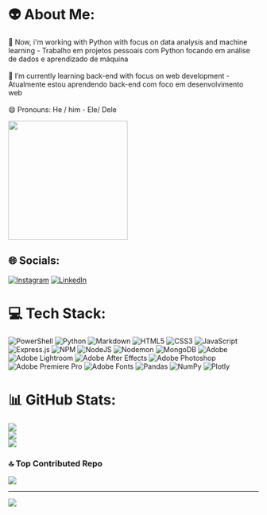 # 👽 About Me:
🔭 Now, i'm working with Python with focus on data analysis and machine learning - Trabalho em projetos pessoais com Python focando em análise de dados e aprendizado de máquina<br><br>🌱 I’m currently learning back-end with focus on web development - Atualmente estou aprendendo back-end com foco em desenvolvimento web<br><br>😄 Pronouns: He / him - Ele/ Dele

<div>
  <img allign="right" src="https://cdn.discordapp.com/attachments/927331745815208026/1228930716335865866/giphy_1.gif?ex=662dd5eb&is=661b60eb&hm=fb0a6795087e8cbd1225af91ad25a37fd9bc66e9a12622d28b3a8be7f2cc3f48&" width="240" height="240"/>
</div>

## 🌐 Socials:
[![Instagram](https://img.shields.io/badge/Instagram-%23E4405F.svg?logo=Instagram&logoColor=white)](https://instagram.com/eubrenocagnato) [![LinkedIn](https://img.shields.io/badge/LinkedIn-%230077B5.svg?logo=linkedin&logoColor=white)](https://linkedin.com/in/breno-cagnato-5a01591a5) 

# 💻 Tech Stack:
![PowerShell](https://img.shields.io/badge/PowerShell-%235391FE.svg?style=for-the-badge&logo=powershell&logoColor=white) ![Python](https://img.shields.io/badge/python-3670A0?style=for-the-badge&logo=python&logoColor=ffdd54) ![Markdown](https://img.shields.io/badge/markdown-%23000000.svg?style=for-the-badge&logo=markdown&logoColor=white) ![HTML5](https://img.shields.io/badge/html5-%23E34F26.svg?style=for-the-badge&logo=html5&logoColor=white) ![CSS3](https://img.shields.io/badge/css3-%231572B6.svg?style=for-the-badge&logo=css3&logoColor=white) ![JavaScript](https://img.shields.io/badge/javascript-%23323330.svg?style=for-the-badge&logo=javascript&logoColor=%23F7DF1E) ![Express.js](https://img.shields.io/badge/express.js-%23404d59.svg?style=for-the-badge&logo=express&logoColor=%2361DAFB) ![NPM](https://img.shields.io/badge/NPM-%23CB3837.svg?style=for-the-badge&logo=npm&logoColor=white) ![NodeJS](https://img.shields.io/badge/node.js-6DA55F?style=for-the-badge&logo=node.js&logoColor=white) ![Nodemon](https://img.shields.io/badge/NODEMON-%23323330.svg?style=for-the-badge&logo=nodemon&logoColor=%BBDEAD) ![MongoDB](https://img.shields.io/badge/MongoDB-%234ea94b.svg?style=for-the-badge&logo=mongodb&logoColor=white) ![Adobe](https://img.shields.io/badge/adobe-%23FF0000.svg?style=for-the-badge&logo=adobe&logoColor=white) ![Adobe Lightroom](https://img.shields.io/badge/Adobe%20Lightroom-31A8FF.svg?style=for-the-badge&logo=Adobe%20Lightroom&logoColor=white) ![Adobe After Effects](https://img.shields.io/badge/Adobe%20After%20Effects-9999FF.svg?style=for-the-badge&logo=Adobe%20After%20Effects&logoColor=white) ![Adobe Photoshop](https://img.shields.io/badge/adobe%20photoshop-%2331A8FF.svg?style=for-the-badge&logo=adobe%20photoshop&logoColor=white) ![Adobe Premiere Pro](https://img.shields.io/badge/Adobe%20Premiere%20Pro-9999FF.svg?style=for-the-badge&logo=Adobe%20Premiere%20Pro&logoColor=white) ![Adobe Fonts](https://img.shields.io/badge/Adobe%20Fonts-000B1D.svg?style=for-the-badge&logo=Adobe%20Fonts&logoColor=white) ![Pandas](https://img.shields.io/badge/pandas-%23150458.svg?style=for-the-badge&logo=pandas&logoColor=white) ![NumPy](https://img.shields.io/badge/numpy-%23013243.svg?style=for-the-badge&logo=numpy&logoColor=white) ![Plotly](https://img.shields.io/badge/Plotly-%233F4F75.svg?style=for-the-badge&logo=plotly&logoColor=white)
# 📊 GitHub Stats:
![](https://github-readme-stats.vercel.app/api?username=brenocagnato&theme=gruvbox&hide_border=false&include_all_commits=false&count_private=false)<br/>
![](https://github-readme-streak-stats.herokuapp.com/?user=brenocagnato&theme=gruvbox&hide_border=false)<br/>
![](https://github-readme-stats.vercel.app/api/top-langs/?username=brenocagnato&theme=gruvbox&hide_border=false&include_all_commits=false&count_private=false&layout=compact)

### 🔝 Top Contributed Repo
![](https://github-contributor-stats.vercel.app/api?username=brenocagnato&limit=5&theme=gruvbox&combine_all_yearly_contributions=true)

---
[![](https://visitcount.itsvg.in/api?id=brenocagnato&icon=0&color=0)](https://visitcount.itsvg.in)

<!-- Proudly created with GPRM ( https://gprm.itsvg.in ) -->
